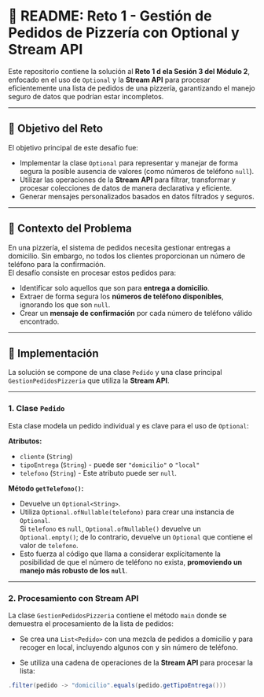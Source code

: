 # 📄 README: Reto 1 - Gestión de Pedidos de Pizzería con Optional y Stream API

Este repositorio contiene la solución al **Reto 1 d ela Sesión 3 del Módulo 2**, enfocado en el uso de `Optional` y la **Stream API** para procesar eficientemente una lista de pedidos de una pizzería, garantizando el manejo seguro de datos que podrían estar incompletos.

---

## 🎯 Objetivo del Reto

El objetivo principal de este desafío fue:

- Implementar la clase `Optional` para representar y manejar de forma segura la posible ausencia de valores (como números de teléfono `null`).
- Utilizar las operaciones de la **Stream API** para filtrar, transformar y procesar colecciones de datos de manera declarativa y eficiente.
- Generar mensajes personalizados basados en datos filtrados y seguros.

---

## 🧠 Contexto del Problema

En una pizzería, el sistema de pedidos necesita gestionar entregas a domicilio. Sin embargo, no todos los clientes proporcionan un número de teléfono para la confirmación.  
El desafío consiste en procesar estos pedidos para:

- Identificar solo aquellos que son para **entrega a domicilio**.
- Extraer de forma segura los **números de teléfono disponibles**, ignorando los que son `null`.
- Crear un **mensaje de confirmación** por cada número de teléfono válido encontrado.

---

## 📝 Implementación

La solución se compone de una clase `Pedido` y una clase principal `GestionPedidosPizzeria` que utiliza la **Stream API**.

---

### 1. Clase `Pedido`

Esta clase modela un pedido individual y es clave para el uso de `Optional`:

**Atributos:**
- `cliente` (`String`)
- `tipoEntrega` (`String`) - puede ser `"domicilio"` o `"local"`
- `telefono` (`String`) - Este atributo puede ser `null`.

**Método `getTelefono()`:**
- Devuelve un `Optional<String>`.
- Utiliza `Optional.ofNullable(telefono)` para crear una instancia de `Optional`.  
  Si `telefono` es `null`, `Optional.ofNullable()` devuelve un `Optional.empty()`; de lo contrario, devuelve un `Optional` que contiene el valor de `telefono`.
- Esto fuerza al código que llama a considerar explícitamente la posibilidad de que el número de teléfono no exista, **promoviendo un manejo más robusto de los `null`**.

---

### 2. Procesamiento con Stream API

La clase `GestionPedidosPizzeria` contiene el método `main` donde se demuestra el procesamiento de la lista de pedidos:

- Se crea una `List<Pedido>` con una mezcla de pedidos a domicilio y para recoger en local, incluyendo algunos con y sin número de teléfono.

- Se utiliza una cadena de operaciones de la **Stream API** para procesar la lista:

```java
.filter(pedido -> "domicilio".equals(pedido.getTipoEntrega()))
